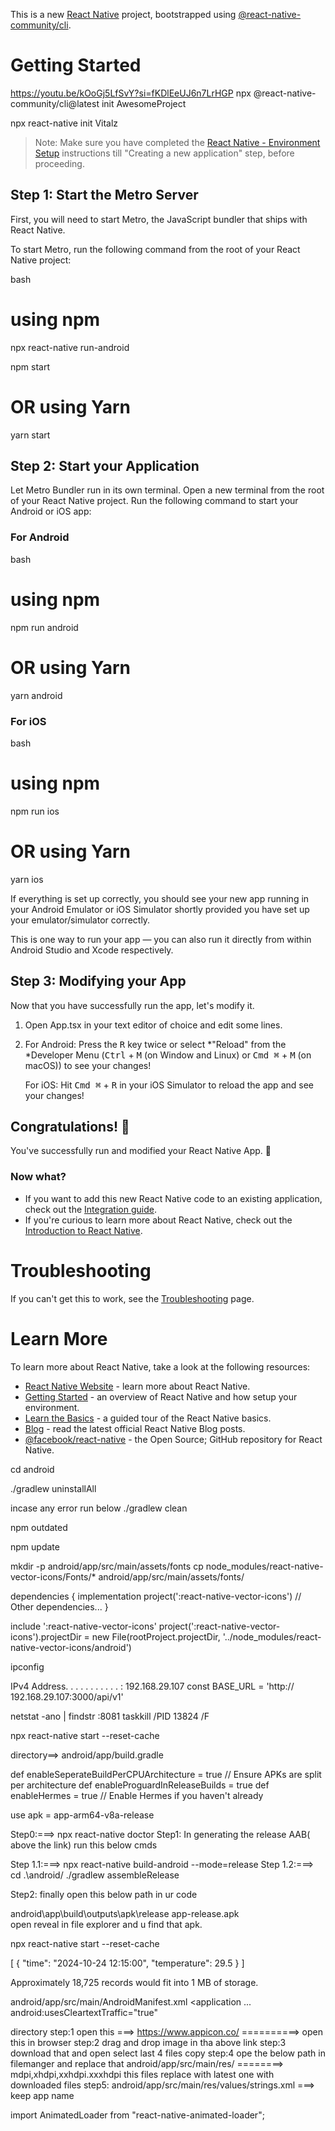 This is a new [React Native](https://reactnative.dev) project, bootstrapped using [@react-native-community/cli](https://github.com/react-native-community/cli).

# Getting Started

<!-- Reference video how to set up -->

https://youtu.be/kOoGj5LfSvY?si=fKDlEeUJ6n7LrHGP
npx @react-native-community/cli@latest init AwesomeProject

<!-- the below is current project but the abive one is foloow -->

npx react-native init Vitalz

> Note: Make sure you have completed the [React Native - Environment Setup](https://reactnative.dev/docs/environment-setup) instructions till "Creating a new application" step, before proceeding.

## Step 1: Start the Metro Server

First, you will need to start Metro, the JavaScript bundler that ships with React Native.

To start Metro, run the following command from the root of your React Native project:

bash
# using npm
npx react-native run-android

npm start

# OR using Yarn
yarn start


## Step 2: Start your Application

Let Metro Bundler run in its own terminal. Open a new terminal from the root of your React Native project. Run the following command to start your Android or iOS app:

### For Android

bash
# using npm
npm run android

# OR using Yarn
yarn android


### For iOS

bash
# using npm
npm run ios

# OR using Yarn
yarn ios


If everything is set up correctly, you should see your new app running in your Android Emulator or iOS Simulator shortly provided you have set up your emulator/simulator correctly.

This is one way to run your app — you can also run it directly from within Android Studio and Xcode respectively.

## Step 3: Modifying your App

Now that you have successfully run the app, let's modify it.

1. Open App.tsx in your text editor of choice and edit some lines.
2. For Android: Press the <kbd>R</kbd> key twice or select *"Reload" from the *Developer Menu (<kbd>Ctrl</kbd> + <kbd>M</kbd> (on Window and Linux) or <kbd>Cmd ⌘</kbd> + <kbd>M</kbd> (on macOS)) to see your changes!

   For iOS: Hit <kbd>Cmd ⌘</kbd> + <kbd>R</kbd> in your iOS Simulator to reload the app and see your changes!

## Congratulations! :tada:

You've successfully run and modified your React Native App. :partying_face:

### Now what?

- If you want to add this new React Native code to an existing application, check out the [Integration guide](https://reactnative.dev/docs/integration-with-existing-apps).
- If you're curious to learn more about React Native, check out the [Introduction to React Native](https://reactnative.dev/docs/getting-started).

# Troubleshooting

If you can't get this to work, see the [Troubleshooting](https://reactnative.dev/docs/troubleshooting) page.

# Learn More

To learn more about React Native, take a look at the following resources:

- [React Native Website](https://reactnative.dev) - learn more about React Native.
- [Getting Started](https://reactnative.dev/docs/environment-setup) - an overview of React Native and how setup your environment.
- [Learn the Basics](https://reactnative.dev/docs/getting-started) - a guided tour of the React Native basics.
- [Blog](https://reactnative.dev/blog) - read the latest official React Native Blog posts.
- [@facebook/react-native](https://github.com/facebook/react-native) - the Open Source; GitHub repository for React Native.

<!-- deleted apk recovery cmd start-->

cd android

./gradlew uninstallAll

incase any error run below
./gradlew clean

<!-- deleted apk recovery cmd end-->

<!-- how to check the pakages are outdated -->

npm outdated

<!-- how to to update the uptdate one -->

npm update

<!-- ====================for icons============== -->

<!-- Manually Create the Fonts Directory -->
<!-- Create the following directories within your android/app/src/main directory: -->

mkdir -p android/app/src/main/assets/fonts
cp node_modules/react-native-vector-icons/Fonts/\* android/app/src/main/assets/fonts/

<!-- In android/app/build.gradle, verify that the following line is included in the dependencies block: -->

dependencies {
implementation project(':react-native-vector-icons')
// Other dependencies...
}

<!-- Update settings.gradle -->

include ':react-native-vector-icons'
project(':react-native-vector-icons').projectDir = new File(rootProject.projectDir, '../node_modules/react-native-vector-icons/android')

<!-- ===================want to run locl backend=========================== -->

ipconfig

IPv4 Address. . . . . . . . . . . :  192.168.29.107
const BASE_URL = 'http://  192.168.29.107:3000/api/v1'

<!-- ==================how to kill terminal======================= -->

netstat -ano | findstr :8081
taskkill /PID 13824 /F

<!-- ==reset cachee run=================== -->

npx react-native start --reset-cache

<!-- ==============how to reduce apk file size============== -->

directory==> android/app/build.gradle

def enableSeperateBuildPerCPUArchitecture = true // Ensure APKs are split per architecture
def enableProguardInReleaseBuilds = true
def enableHermes = true // Enable Hermes if you haven't already

use apk = app-arm64-v8a-release

<!-- ==================apk build  commads======================= -->
<!-- https://reactnative.dev/docs/signed-apk-android ===========> reference doc -->
<!-- npx react-native doctor ==========> this cmd not mandatory incase build failed use this cmd u can under somewhat -->

Step0:===> npx react-native doctor
Step1: In generating the release AAB( above the link) run this below cmds

Step 1.1:===> npx react-native build-android --mode=release
Step 1.2:===> cd .\android/
./gradlew assembleRelease

Step2: finally open this below path in ur code

android\app\build\outputs\apk\release app-release.apk  
open reveal in file explorer and u find that apk.

<!-- ===clear cache---------- -->

npx react-native start --reset-cache

<!-- ==ex storsage data===== -->

[
{
"time": "2024-10-24 12:15:00",
"temperature": 29.5
}
]

Approximately 18,725 records would fit into 1 MB of storage.

<!-- this cmd for deployemnt link apk use -->

android/app/src/main/AndroidManifest.xml
<application
...
android:usesCleartextTraffic="true"

   </application>

<!-- ====how to add logo for apk with name====== -->

directory
step:1 open this ===> https://www.appicon.co/ ==========> open this in browser
step:2 drag and drop image in tha above link
step:3 download that and open select last 4 files copy
step:4 ope the below path in filemanger and replace that
android/app/src/main/res/ ========> mdpi,xhdpi,xxhdpi.xxxhdpi this files replace with latest one with downloaded files
step5: android/app/src/main/res/values/strings.xml ===> keep app name

import AnimatedLoader from "react-native-animated-loader";